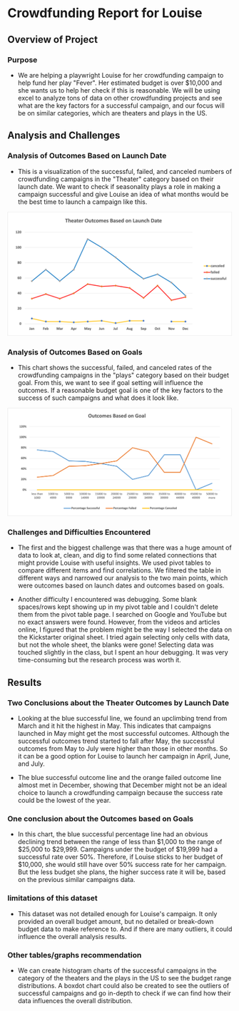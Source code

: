 # Crowdfunding Report for Louise

## Overview of Project

### Purpose
- We are helping a playwright Louise for her crowdfunding campaign to help fund her play "Fever". Her estimated budget is over $10,000 and she wants us to help her check if this is reasonable. We will be using excel to analyze tons of data on other crowdfunding projects and see what are the key factors for a successful campaign, and our focus will be on similar categories, which are theaters and plays in the US.

## Analysis and Challenges

### Analysis of Outcomes Based on Launch Date

- This is a visualization of the successful, failed, and canceled numbers of crowdfunding campaigns in the "Theater" category based on their launch date. We want to check if seasonality plays a role in making a campaign successful and give Louise an idea of what months would be the best time to launch a campaign like this.

![launchdate!](Theater_Outcomes_vs_Launch.png)

### Analysis of Outcomes Based on Goals

- This chart shows the successful, failed, and canceled rates of the crowdfunding campaigns in the "plays" category based on their budget goal. From this, we want to see if goal setting will influence the outcomes. If a reasonable budget goal is one of the key factors to the success of such campaigns and what does it look like.

![Goals!](Outcomes_vs_Goals.png)


### Challenges and Difficulties Encountered
- The first and the biggest challenge was that there was a huge amount of data to look at, clean, and dig to find some related connections that might provide Louise with useful insights. We used pivot tables to compare different items and find correlations. We filtered the table in different ways and narrowed our analysis to the two main points, which were outcomes based on launch dates and outcomes based on goals.

- Another difficulty I encountered was debugging. Some blank spaces/rows kept showing up in my pivot table and I couldn't delete them from the pivot table page. I searched on Google and YouTube but no exact answers were found. However, from the videos and articles online, I figured that the problem might be the way I selected the data on the Kickstarter original sheet. I tried again selecting only cells with data, but not the whole sheet, the blanks were gone! Selecting data was touched slightly in the class, but I spent an hour debugging. It was very time-consuming but the research process was worth it.

## Results
### Two Conclusions about the Theater Outcomes by Launch Date
- Looking at the blue successful line, we found an upclimbing trend from March and it hit the highest in May. This indicates that campaigns launched in May might get the most successful outcomes. Although the successful outcomes trend started to fall after May, the successful outcomes from May to July were higher than those in other months. So it can be a good option for Louise to launch her campaign in April, June, and July.

- The blue successful outcome line and the orange failed outcome line almost met in December, showing that December might not be an ideal choice to launch a crowdfunding campaign because the success rate could be the lowest of the year.

### One conclusion about the Outcomes based on Goals
- In this chart, the blue successful percentage line had an obvious declining trend between the range of less than $1,000 to the range of $25,000 to $29,999. Campaigns under the budget of $19,999 had a successful rate over 50%. Therefore, if Louise sticks to her budget of $10,000, she would still have over 50% success rate for her campaign. But the less budget she plans, the higher success rate it will be, based on the previous similar campaigns data.

### limitations of this dataset
- This dataset was not detailed enough for Louise's campaign. It only provided an overall budget amount, but no detailed or break-down budget data to make reference to. And if there are many outliers, it could influence the overall analysis results.

### Other tables/graphs recommendation
- We can create histogram charts of the successful campaigns in the category of the theaters and the plays in the US to see the budget range distributions. A boxdot chart could also be created to see the outliers of successful campaigns and go in-depth to check if we can find how their data influences the overall distribution. 
